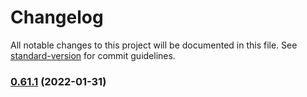 # Changelog

All notable changes to this project will be documented in this file. See [standard-version](https://github.com/conventional-changelog/standard-version) for commit guidelines.

### [0.61.1](https://github.com/michchan/simply-utils/compare/v0.61.0...v0.61.1) (2022-01-31)

